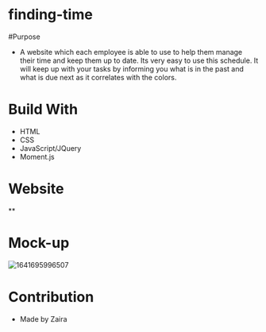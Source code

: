 # finding-time

#Purpose
* A website which each employee is able to use to help them manage their time and keep them up to date. Its very easy to use this schedule. It will keep up with your tasks by informing you what is in the past and what is due next as it correlates with 
the colors. 

# Build With
* HTML
* CSS
* JavaScript/JQuery
* Moment.js

# Website
**

# Mock-up

![1641695996507](https://user-images.githubusercontent.com/94399039/148667615-bde32086-c78d-405f-b9a9-31ef9a3515fa.png)



# Contribution
* Made by Zaira

